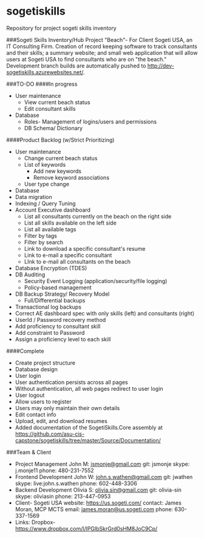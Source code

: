 sogetiskills
============
Repository for project sogeti skills inventory

###Sogeti Skills Inventory/Hub
Project "Beach"- For Client Sogeti USA, an IT Consulting Firm. Creation of record keeping software to track consultants and their skills; a summary website; and small web application that will allow users at Sogeti USA to find consultants who are on "the beach."  Development branch builds are automatically pushed to http://dev-sogetiskills.azurewebsites.net/.

###TO-DO
####In progress
  * User maintenance
    * View current beach status
    * Edit consultant skills
  * Database
    * Roles- Management of logins/users and permissions
    * DB Schema/ Dictionary

####Product Backlog (w/Strict Prioritizing)
  * User maintenance
    * Change current beach status
    * List of keywords
      * Add new keywords
      * Remove keyword associations
    * User type change
  * Database
  * Data migration
  * Indexing / Query Tuning
  * Account Executive dashboard
    * List all consultants currently on the beach on the right side
    * List all skills available on the left side
    * List all available tags
    * Filter by tags
    * Filter by search
    * Link to download a specific consultant's resume
    * Link to e-mail a specific consultant
    * LInk to e-mail all consultants on the beach
  * Database Encryption (TDES)
  * DB Auditing
    * Security Event Logging (application/security/file logging)
    * Policy-based management
  * DB Backup Strategy/ Recovery Model
    * Full/Differential backups
  * Transactional log backups
 * Correct AE dashboard spec with only skills (left) and consultants (right)
 * UserId / Password recovery method
 * Add proficiency to consultant skill
* Add constraint to Password
* Assign a proficiency level to each skill 

####Complete
  * Create project structure
  * Database design
  * User login
  * User authentication persists across all pages
  * Without authentication, all web pages redirect to user login
  * User logout
  * Allow users to register
  * Users may only maintain their own details
  * Edit contact info
  * Upload, edit, and download resumes
  * Added documentation of the SogetiSkills.Core assembly at https://github.com/asu-cis-capstone/sogetiskills/tree/master/Source/Documentation/

###Team & Client
- Project Management
  John M: jsmonje@gmail.com 
    git: jsmonje
    skype: j.monje11
    phone: 480-231-7552
- Frontend Development
  John W: john.s.wathen@gmail.com
    git: jwathen
    skype: live:john.s.wathen
    phone: 602-448-3306
- Backend Development
  Olivia S: olivia.sin@gmail.com
    git: olivia-sin
    skype: oliviasin
    phone: 213-447-0953
- Client- Sogeti USA 
    website: https://us.sogeti.com/
    contact: James Moran, MCP MCTS
      email: james.moran@us.sogeti.com
      phone: 630-337-1569
- Links:
  Dropbox- https://www.dropbox.com/l/lPGIbSkrGrd0sHM8JoC9Cp/
